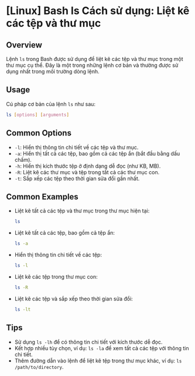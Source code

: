 # [Linux] Bash ls Cách sử dụng: Liệt kê các tệp và thư mục

## Overview
Lệnh `ls` trong Bash được sử dụng để liệt kê các tệp và thư mục trong một thư mục cụ thể. Đây là một trong những lệnh cơ bản và thường được sử dụng nhất trong môi trường dòng lệnh.

## Usage
Cú pháp cơ bản của lệnh `ls` như sau:
```bash
ls [options] [arguments]
```

## Common Options
- `-l`: Hiển thị thông tin chi tiết về các tệp và thư mục.
- `-a`: Hiển thị tất cả các tệp, bao gồm cả các tệp ẩn (bắt đầu bằng dấu chấm).
- `-h`: Hiển thị kích thước tệp ở định dạng dễ đọc (như KB, MB).
- `-R`: Liệt kê các thư mục và tệp trong tất cả các thư mục con.
- `-t`: Sắp xếp các tệp theo thời gian sửa đổi gần nhất.

## Common Examples
- Liệt kê tất cả các tệp và thư mục trong thư mục hiện tại:
  ```bash
  ls
  ```

- Liệt kê tất cả các tệp, bao gồm cả tệp ẩn:
  ```bash
  ls -a
  ```

- Hiển thị thông tin chi tiết về các tệp:
  ```bash
  ls -l
  ```

- Liệt kê các tệp trong thư mục con:
  ```bash
  ls -R
  ```

- Liệt kê các tệp và sắp xếp theo thời gian sửa đổi:
  ```bash
  ls -lt
  ```

## Tips
- Sử dụng `ls -lh` để có thông tin chi tiết với kích thước dễ đọc.
- Kết hợp nhiều tùy chọn, ví dụ: `ls -la` để xem tất cả các tệp với thông tin chi tiết.
- Thêm đường dẫn vào lệnh để liệt kê tệp trong thư mục khác, ví dụ: `ls /path/to/directory`.